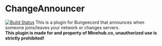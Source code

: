 ChangeAnnouncer
===============
[![Build Status](https://travis-ci.org/MineHubCO/ChangeAnnouncer.svg)](https://travis-ci.org/MineHubCO/ChangeAnnouncer)
This is a plugin for Bungeecord that announces when someone joins/leaves your network or changes servers.  
**This plugin is made for and property of Minehub.co, unauthorized use is strictly prohibited!**